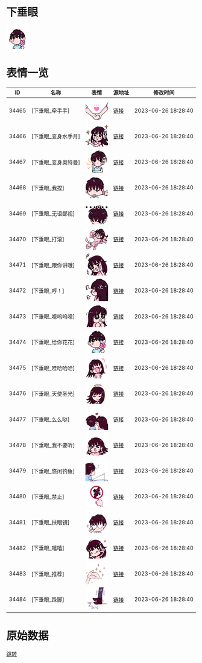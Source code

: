 # 下垂眼

<img src="./cover.png" height="60" alt="cover" />

# 表情一览

|ID|名称|表情|源地址|修改时间|
|----|----|----|----|----|
|34465|[下垂眼_牵手手]|<img src="./pic/034465_%5B下垂眼_牵手手%5D.png" height="60" alt="牵手手"/>|[链接](https://i0.hdslb.com/bfs/garb/e0498704d086694dbd333ac1285e43807b7ec891.png)|2023-06-26 18:28:40|
|34466|[下垂眼_变身水手月]|<img src="./pic/034466_%5B下垂眼_变身水手月%5D.png" height="60" alt="变身水手月"/>|[链接](https://i0.hdslb.com/bfs/garb/8183bf8be17e8766d43e96d679892fdd0f788f0f.png)|2023-06-26 18:28:40|
|34467|[下垂眼_变身奥特曼]|<img src="./pic/034467_%5B下垂眼_变身奥特曼%5D.png" height="60" alt="变身奥特曼"/>|[链接](https://i0.hdslb.com/bfs/garb/02dbd5993b243fac0a7e487f153d747524f82911.png)|2023-06-26 18:28:40|
|34468|[下垂眼_我捏]|<img src="./pic/034468_%5B下垂眼_我捏%5D.png" height="60" alt="我捏"/>|[链接](https://i0.hdslb.com/bfs/garb/9a43ea235dc631e6b416ade56cfe17d3d9cc1c59.png)|2023-06-26 18:28:40|
|34469|[下垂眼_无语鄙视]|<img src="./pic/034469_%5B下垂眼_无语鄙视%5D.png" height="60" alt="无语鄙视"/>|[链接](https://i0.hdslb.com/bfs/garb/cded3428368b40032c3b64038e974ce738341e3f.png)|2023-06-26 18:28:40|
|34470|[下垂眼_打滚]|<img src="./pic/034470_%5B下垂眼_打滚%5D.png" height="60" alt="打滚"/>|[链接](https://i0.hdslb.com/bfs/garb/546332c69e5d71d6bfcc17ed9a06f26271e089d3.png)|2023-06-26 18:28:40|
|34471|[下垂眼_跟你讲哦]|<img src="./pic/034471_%5B下垂眼_跟你讲哦%5D.png" height="60" alt="跟你讲哦"/>|[链接](https://i0.hdslb.com/bfs/garb/b46feac7b2ce97bca922938427ae70beec2db185.png)|2023-06-26 18:28:40|
|34472|[下垂眼_哼！]|<img src="./pic/034472_%5B下垂眼_哼！%5D.png" height="60" alt="哼！"/>|[链接](https://i0.hdslb.com/bfs/garb/69ded96d2cafead5e8c0cede0ecf028f74b9d429.png)|2023-06-26 18:28:40|
|34473|[下垂眼_噫呜呜噫]|<img src="./pic/034473_%5B下垂眼_噫呜呜噫%5D.png" height="60" alt="噫呜呜噫"/>|[链接](https://i0.hdslb.com/bfs/garb/03b4eb5efb281dec61af3fde10a544ec9f6b6b30.png)|2023-06-26 18:28:40|
|34474|[下垂眼_给你花花]|<img src="./pic/034474_%5B下垂眼_给你花花%5D.png" height="60" alt="给你花花"/>|[链接](https://i0.hdslb.com/bfs/garb/23345e3dc0239c61f96f688a836a401945abfd00.png)|2023-06-26 18:28:40|
|34475|[下垂眼_哇哈哈哈]|<img src="./pic/034475_%5B下垂眼_哇哈哈哈%5D.png" height="60" alt="哇哈哈哈"/>|[链接](https://i0.hdslb.com/bfs/garb/1c67175c2bbb4a5227f1ffafd3d2f86f5d146438.png)|2023-06-26 18:28:40|
|34476|[下垂眼_天使圣光]|<img src="./pic/034476_%5B下垂眼_天使圣光%5D.png" height="60" alt="天使圣光"/>|[链接](https://i0.hdslb.com/bfs/garb/25dea0ec34d20b9c7e58a4b41da0071b2ca0aaaa.png)|2023-06-26 18:28:40|
|34477|[下垂眼_么么哒]|<img src="./pic/034477_%5B下垂眼_么么哒%5D.png" height="60" alt="么么哒"/>|[链接](https://i0.hdslb.com/bfs/garb/1ab5614dbac5fad2c24da5a7f8b9500e86716fc6.png)|2023-06-26 18:28:40|
|34478|[下垂眼_我不要听]|<img src="./pic/034478_%5B下垂眼_我不要听%5D.png" height="60" alt="我不要听"/>|[链接](https://i0.hdslb.com/bfs/garb/acd414af2ebf8cece8cf32d2753c2a92f37975f0.png)|2023-06-26 18:28:40|
|34479|[下垂眼_悠闲钓鱼]|<img src="./pic/034479_%5B下垂眼_悠闲钓鱼%5D.png" height="60" alt="悠闲钓鱼"/>|[链接](https://i0.hdslb.com/bfs/garb/a19b26c7106a99669a349dc90b255670b41f0504.png)|2023-06-26 18:28:40|
|34480|[下垂眼_禁止]|<img src="./pic/034480_%5B下垂眼_禁止%5D.png" height="60" alt="禁止"/>|[链接](https://i0.hdslb.com/bfs/garb/f24f11358ba5a749425663d868260149c13f72ca.png)|2023-06-26 18:28:40|
|34481|[下垂眼_扶眼镜]|<img src="./pic/034481_%5B下垂眼_扶眼镜%5D.png" height="60" alt="扶眼镜"/>|[链接](https://i0.hdslb.com/bfs/garb/f947bcff0eccd9e550961431c4975f8efe068434.png)|2023-06-26 18:28:40|
|34482|[下垂眼_嘻嘻]|<img src="./pic/034482_%5B下垂眼_嘻嘻%5D.png" height="60" alt="嘻嘻"/>|[链接](https://i0.hdslb.com/bfs/garb/00c8b8738d3703b43124e86852c442ce294b332e.png)|2023-06-26 18:28:40|
|34483|[下垂眼_推荐]|<img src="./pic/034483_%5B下垂眼_推荐%5D.png" height="60" alt="推荐"/>|[链接](https://i0.hdslb.com/bfs/garb/80a95ba3bcc1e82f3a4257a26fdf911a7361ba1b.png)|2023-06-26 18:28:40|
|34484|[下垂眼_跺脚]|<img src="./pic/034484_%5B下垂眼_跺脚%5D.png" height="60" alt="跺脚"/>|[链接](https://i0.hdslb.com/bfs/garb/e70bc72dc9c29a8e781911bd2d2704bbd72a929f.png)|2023-06-26 18:28:40|

# 原始数据

[跳转](./raw.json)

